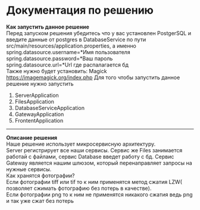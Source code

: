 # Документация по решению 
**Как запустить данное решение**  
Перед запуском решения убедитесь что у вас установлен PostgerSQL и введите данные от postgres
в DatabaseService по пути src/main/resources/application.properties, а именно  
spring.datasource.username=*Имя пользователя  
spring.datasource.password=*Ваш пароль  
spring.datasource.url=*Url где распалагается бд  
Также нужно будет установить:
Magick https://imagemagick.org/index.php
Для того чтобы запустить данное решение нужно запустить 
1. ServerApplication
2. FilesApplication
3. DatabaseServiceApplication
4. GatewayApplication
5. FrontentApplication
____  
**Описание решения**  
Наше решение использует микросервисную архитектуру.  
Server регистрирует все наши сервисы. Сервис же Files занимается работай с файлами, сервис Database введет работу с бд. Сервис Gateway является нашим шлюзом, который перенаправляет запросы на нужные сервисы.   
Как хранятся фотографии?  
Если фотографии tiff или tif то к ним применятся метод сжатия LZW( позволяет сжимать фотографию без потерь в качестве).  
Если фотографии png то к ним не применятся никакого сжатия ведь png и так уже сжат без потерь


